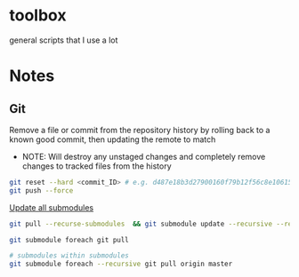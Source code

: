 # toolbox
general scripts that I use a lot


# Notes

## Git

Remove a file or commit from the repository history by rolling back to a known good commit, then updating the remote to match
- NOTE: Will destroy any unstaged changes and completely remove changes to tracked files from the history
```bash
git reset --hard <commit_ID> # e.g. d487e18b3d27900160f79b12f56c8e106150151c
git push --force
```

[Update all submodules](http://stackoverflow.com/a/5828396/5359531)

```bash
git pull --recurse-submodules  && git submodule update --recursive --remote

git submodule foreach git pull

# submodules within submodules
git submodule foreach --recursive git pull origin master
```

